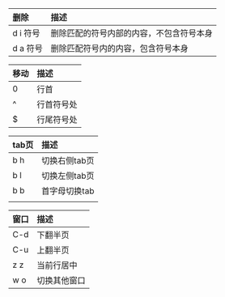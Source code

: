 | 删除     | 描述                                     |
|:---------|:-----------------------------------------|
| d i 符号 | 删除匹配的符号内部的内容，不包含符号本身 |
| d a 符号 | 删除匹配符号内的内容，包含符号本身       |

| 移动 | 描述          |
|:-----|:--------------|
| 0    | 行首          |
| ^    | 行首符号处    |
| $    | 行尾符号处    |

| tab页 | 描述          |
|:------|:--------------|
| b h   | 切换右侧tab页 |
| b l   | 切换左侧tab页 |
| b b   | 首字母切换tab |
|       |          |

| 窗口 | 描述          |
|:-----|:--------------|
| C-d  | 下翻半页      |
| C-u  | 上翻半页      |
| z z  | 当前行居中    |
| w o  | 切换其他窗口  |

